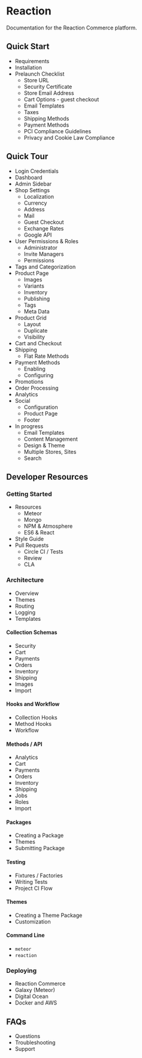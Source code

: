 # Reaction
Documentation for the Reaction Commerce platform.

## Quick Start
- Requirements
- Installation
- Prelaunch Checklist
	- Store URL
	- Security Certificate
	- Store Email Address
	- Cart Options - guest checkout
	- Email Templates
	- Taxes
	- Shipping Methods
	- Payment Methods
	- PCI Compliance Guidelines
	- Privacy and Cookie Law Compliance


## Quick Tour
- Login Credentials
- Dashboard
- Admin Sidebar
- Shop Settings
	- Localization
	- Currency
	- Address
	- Mail
	- Guest Checkout
	- Exchange Rates
	- Google API
- User Permissions & Roles
	- Administrator
	- Invite Managers
	- Permissions
- Tags and Categorization
- Product Page
	- Images
	- Variants
	- Inventory
	- Publishing
	- Tags
	- Meta Data
- Product Grid
	- Layout
	- Duplicate
	- Visibility
- Cart and Checkout
- Shipping
	- Flat Rate Methods
- Payment Methods
	- Enabling
	- Configuring
- Promotions
- Order Processing
- Analytics
- Social
	- Configuration
	- Product Page
	- Footer
- In progress
	- Email Templates
	- Content Management
	- Design & Theme
	- Multiple Stores, Sites
	- Search

## Developer Resources
### Getting Started
- Resources
	- Meteor
	- Mongo
	- NPM & Atmosphere
	- ES6 & React
- Style Guide
- Pull Requests
	- Circle CI / Tests
	- Review
	- CLA

### Architecture
- Overview
- Themes
- Routing
- Logging
- Templates

#### Collection Schemas
- Security
- Cart
- Payments
- Orders
- Inventory
- Shipping
- Images
- Import

#### Hooks and Workflow
- Collection Hooks
- Method Hooks
- Workflow

#### Methods / API

- Analytics
- Cart
- Payments
- Orders
- Inventory
- Shipping
- Jobs
- Roles
- Import

#### Packages
- Creating a Package
- Themes
- Submitting Package 

#### Testing
- Fixtures / Factories
- Writing Tests
- Project CI Flow

#### Themes
- Creating a Theme Package
- Customization

#### Command Line
- `meteor`
- `reaction`

### Deploying
- Reaction Commerce
- Galaxy (Meteor)
- Digital Ocean
- Docker and AWS

## FAQs
- Questions
- Troubleshooting
- Support